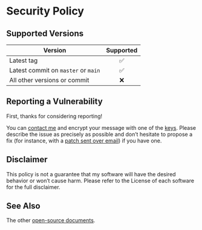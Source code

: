 <!-- insert
---
title: "Security Policy"
summary: "Guidelines to report a security issue"
date: 2022-08-14T14:00:23+02:00
weight: 5000
draft: false
---
end_insert -->

<!-- remove -->
# Security Policy
<!-- end_remove -->

## Supported Versions

<!-- Use this section to tell people about which versions of your project are -->
<!-- currently being supported with security updates. -->

| Version                          | Supported          |
| -------                          |   :---------------:  |
| Latest tag                       | ✅                 |
| Latest commit on `master` or `main` | ✅                 |
| All other versions or commit     | ❌ |

## Reporting a Vulnerability

First, thanks for considering reporting!

You can [contact me][contact] and encrypt your message with one of the [keys][].
Please describe the issue as precisely as possible and don’t hesitate to propose a fix (for instance, with a [patch sent over email][sendmail]) if you have one.

<!-- Use this section to tell people how to report a vulnerability. -->

<!-- Tell them where to go, how often they can expect to get an update on a -->
<!-- reported vulnerability, what to expect if the vulnerability is accepted or -->
<!-- declined, etc. -->

## Disclaimer

This policy is not a guarantee that my software will have the desired behavior or won’t cause harm. Please refer to the License of each software for the full disclaimer.

## See Also

The other [open-source documents][docs].

[contact]: https://cj.rs/contact/
[docs]: https://cj.rs/docs/
[keys]: https://cj.rs/contact/#keys
[sendmail]: https://git-send-email.io/
